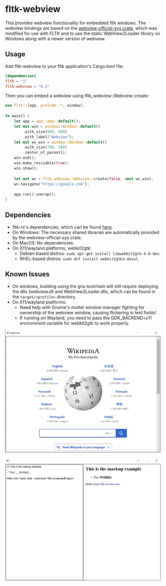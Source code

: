 # fltk-webview

This provides webview functionality for embedded fltk windows.
The webview bindings are based on the [webview-official-sys crate](https://crates.io/crates/webview-official-sys), which was modified for use with FLTK and to use the static WebView2Loader library on Windows along with a newer version of webview.

## Usage
Add fltk-webview to your fltk application's Cargo.toml file:
```toml
[dependencies]
fltk = "1"
fltk-webview = "0.2"
```

Then you can embed a webview using fltk_webview::Webview::create:
```rust
use fltk::{app, prelude::*, window};

fn main() {
    let app = app::App::default();
    let mut win = window::Window::default()
        .with_size(800, 600)
        .with_label("Webview");
    let mut wv_win = window::Window::default()
        .with_size(790, 590)
        .center_of_parent();
    win.end();
    win.make_resizable(true);
    win.show();

    let mut wv = fltk_webview::Webview::create(false, &mut wv_win);
    wv.navigate("https://google.com");
    
    app.run().unwrap();
}
```

## Dependencies
- fltk-rs's dependencies, which can be found [here](https://github.com/fltk-rs/fltk-rs#dependencies).
- On Windows: The necessary shared libraries are automatically provided by the webview-official-sys crate.
- On MacOS: No dependencies.
- On X11/wayland platforms, webkit2gtk:
    - Debian-based distros: `sudo apt-get install libwebkit2gtk-4.0-dev`.
    - RHEL-based distros: `sudo dnf install webkit2gtk3-devel`.

## Known Issues
- On windows, building using the gnu toolchain will still require deploying the dlls (webview.dll and WebView2Loader.dlls, which can be found in the `target/<profile>` directory.
- On X11/wayland platforms:
    - Need help with Gnome's mutter window manager fighting for ownership of the webview window, causing flickering in text fields!
    - If running on Wayland, you need to pass the GDK_BACKEND=x11 environment variable for webkit2gtk to work properly.


![alt_test](screenshots/ex.jpg)

![alt_test](screenshots/markup.jpg)

